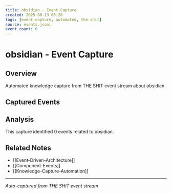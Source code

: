 ```yaml
---
title: obsidian - Event Capture
created: 2025-08-13 05:28
tags: [event-capture, automated, the-shit]
source: events.jsonl
event_count: 0
---
```


# obsidian - Event Capture

## Overview
Automated knowledge capture from THE SHIT event stream about obsidian.

## Captured Events

## Analysis

This capture identified 0 events related to obsidian.

## Related Notes
- [[Event-Driven-Architecture]]
- [[Component-Events]]
- [[Knowledge-Capture-Automation]]

---
*Auto-captured from THE SHIT event stream*